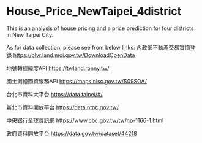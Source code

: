 # House_Price_NewTaipei_4district

This is an analysis of house pricing and a price prediction for four districts in New Taipei City. 


As for data collection, please see from below links:
內政部不動產交易實價登錄 https://plvr.land.moi.gov.tw/DownloadOpenData

地號轉經緯度API https://twland.ronny.tw/

國土測繪圖資服務API https://maps.nlsc.gov.tw/S09SOA/

台北市資料大平台 https://data.taipei/#/

新北市資料開放平台 https://data.ntpc.gov.tw/

中央銀行全球資訊網 https://www.cbc.gov.tw/tw/np-1166-1.html

政府資料開放平台 https://data.gov.tw/dataset/44218



